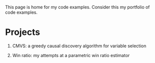 This page is home for my code examples. Consider this my portfolio of code examples.

# Projects

1) CMVS: a greedy causal discovery algorithm for variable selection
   
2) Win ratio: my attempts at a parametric win ratio estimator 


